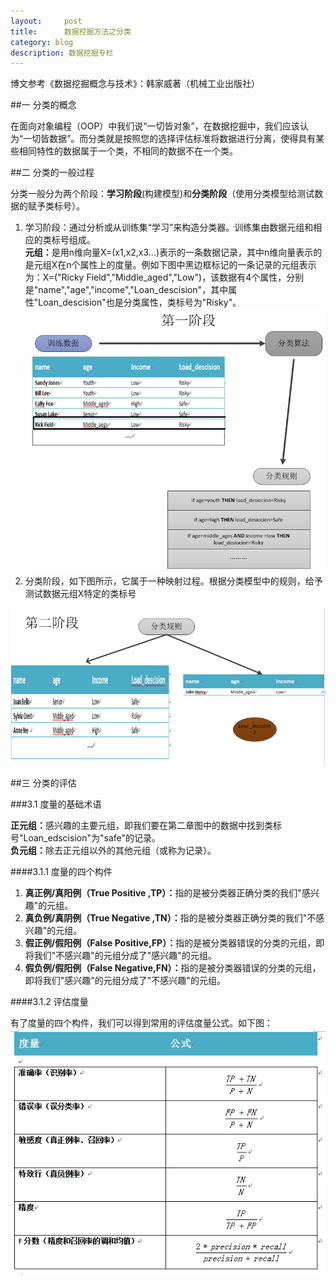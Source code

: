 ```yaml
---
layout:     post
title:      数据挖掘方法之分类
category: blog
description: 数据挖掘专栏
--- 
```


博文参考《数据挖掘概念与技术》：韩家威著（机械工业出版社）

##一 分类的概念    

在面向对象编程（OOP）中我们说“一切皆对象”，在数据挖掘中，我们应该认为“一切皆数据”。而分类就是按照您的选择评估标准将数据进行分离，使得具有某些相同特性的数据属于一个类，不相同的数据不在一个类。

##二 分类的一般过程   
  
分类一般分为两个阶段：<B>学习阶段</B>(构建模型)和<B>分类阶段</B>（使用分类模型给测试数据的赋予类标号）。
<ol><li>学习阶段：通过分析或从训练集“学习”来构造分类器。训练集由数据元组和相应的类标号组成。<br><B>元组：</B>是用n维向量X=(x1,x2,x3...)表示的一条数据记录，其中n维向量表示的是元组X在n个属性上的度量。例如下图中黑边框标记的一条记录的元组表示为：X=("Ricky Field","Middle_aged","Low")，该数据有4个属性，分别是"name","age","income","Loan_descision"，其中属性"Loan_descision"也是分类属性，类标号为"Risky"。<br><img src="/images/blog/classfymain1.png"></li><li>分类阶段，如下图所示，它属于一种映射过程。根据分类模型中的规则，给予测试数据元组X特定的类标号</li></ol>
<img src="/images/blog/classfymain2.png">

##三 分类的评估

###3.1 度量的基础术语

<B>正元组：</B>感兴趣的主要元组，即我们要在第二章图中的数据中找到类标号"Loan_edscision"为"safe"的记录。<br>
<B>负元组：</B>除去正元组以外的其他元组（或称为记录）。

####3.1.1 度量的四个构件

<ol>
<li><B>真正例/真阳例（True Positive ,TP）：</B>指的是被分类器正确分类的我们"感兴趣"的元组。</li>
<li><B>真负例/真阴例（True Negative ,TN）：</B>指的是被分类器正确分类的我们"不感兴趣"的元组。</li>
<li><B>假正例/假阳例（False Positive,FP）：</B>指的是被分类器错误的分类的元组，即将我们"不感兴趣"的元组分成了"感兴趣"的元组。</li>
<li><B>假负例/假阳例（False Negative,FN）：</B>指的是被分类器错误的分类的元组，即将我们"感兴趣"的元组分成了"不感兴趣"的元组。</li>
</ol>

####3.1.2 评估度量

有了度量的四个构件，我们可以得到常用的评估度量公式。如下图：
<img src="/images/blog/classfymain3.png">




